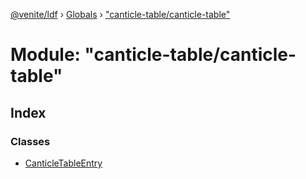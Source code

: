 [@venite/ldf](../README.md) › [Globals](../globals.md) › ["canticle-table/canticle-table"](_canticle_table_canticle_table_.md)

# Module: "canticle-table/canticle-table"

## Index

### Classes

* [CanticleTableEntry](../classes/_canticle_table_canticle_table_.canticletableentry.md)
